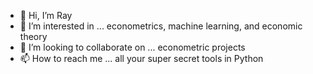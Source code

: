 - 👋 Hi, I’m Ray
- 👀 I’m interested in ... econometrics, machine learning, and economic theory
- 💞️ I’m looking to collaborate on ... econometric projects
- 📫 How to reach me ... all your super secret tools in Python

<!---
dasrabennest/dasrabennest is a ✨ special ✨ repository because its `README.md` (this file) appears on your GitHub profile.
You can click the Preview link to take a look at your changes.
--->
